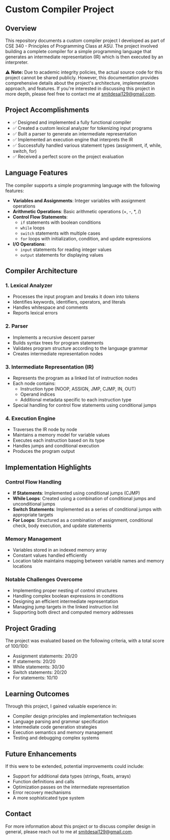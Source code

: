 # Custom Compiler Project

## Overview
This repository documents a custom compiler project I developed as part of CSE 340 - Principles of Programming Class at ASU. The project involved building a complete compiler for a simple programming language that generates an intermediate representation (IR) which is then executed by an interpreter.

⚠️ **Note:** Due to academic integrity policies, the actual source code for this project cannot be shared publicly. However, this documentation provides comprehensive details about the project's architecture, implementation approach, and features. If you're interested in discussing this project in more depth, please feel free to contact me at smitdesai129@gmail.com.

## Project Accomplishments
- ✅ Designed and implemented a fully functional compiler
- ✅ Created a custom lexical analyzer for tokenizing input programs
- ✅ Built a parser to generate an intermediate representation
- ✅ Implemented an execution engine that interprets the IR
- ✅ Successfully handled various statement types (assignment, if, while, switch, for)
- ✅ Received a perfect score on the project evaluation

## Language Features
The compiler supports a simple programming language with the following features:

- **Variables and Assignments**: Integer variables with assignment operations
- **Arithmetic Operations**: Basic arithmetic operations (+, -, *, /)
- **Control Flow Statements**:
  - `if` statements with boolean conditions
  - `while` loops
  - `switch` statements with multiple cases
  - `for` loops with initialization, condition, and update expressions
- **I/O Operations**:
  - `input` statements for reading integer values
  - `output` statements for displaying values

## Compiler Architecture

### 1. Lexical Analyzer
- Processes the input program and breaks it down into tokens
- Identifies keywords, identifiers, operators, and literals
- Handles whitespace and comments
- Reports lexical errors

### 2. Parser
- Implements a recursive descent parser
- Builds syntax trees for program statements
- Validates program structure according to the language grammar
- Creates intermediate representation nodes

### 3. Intermediate Representation (IR)
- Represents the program as a linked list of instruction nodes
- Each node contains:
  - Instruction type (NOOP, ASSIGN, JMP, CJMP, IN, OUT)
  - Operand indices
  - Additional metadata specific to each instruction type
- Special handling for control flow statements using conditional jumps

### 4. Execution Engine
- Traverses the IR node by node
- Maintains a memory model for variable values
- Executes each instruction based on its type
- Handles jumps and conditional execution
- Produces the program output

## Implementation Highlights

### Control Flow Handling
- **If Statements**: Implemented using conditional jumps (CJMP)
- **While Loops**: Created using a combination of conditional jumps and unconditional jumps
- **Switch Statements**: Implemented as a series of conditional jumps with appropriate targets
- **For Loops**: Structured as a combination of assignment, conditional check, body execution, and update statements

### Memory Management
- Variables stored in an indexed memory array
- Constant values handled efficiently
- Location table maintains mapping between variable names and memory locations

### Notable Challenges Overcome
- Implementing proper nesting of control structures
- Handling complex boolean expressions in conditions
- Designing an efficient intermediate representation
- Managing jump targets in the linked instruction list
- Supporting both direct and computed memory addresses

## Project Grading
The project was evaluated based on the following criteria, with a total score of 100/100:
- Assignment statements: 20/20
- If statements: 20/20
- While statements: 30/30
- Switch statements: 20/20
- For statements: 10/10

## Learning Outcomes
Through this project, I gained valuable experience in:
- Compiler design principles and implementation techniques
- Language parsing and grammar specification
- Intermediate code generation strategies
- Execution semantics and memory management
- Testing and debugging complex systems

## Future Enhancements
If this were to be extended, potential improvements could include:
- Support for additional data types (strings, floats, arrays)
- Function definitions and calls
- Optimization passes on the intermediate representation
- Error recovery mechanisms
- A more sophisticated type system

## Contact
For more information about this project or to discuss compiler design in general, please reach out to me at smitdesai129@gmail.com.
